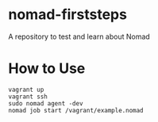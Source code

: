 # nomad-firststeps
A repository to test and learn about Nomad

# How to Use

    vagrant up
    vagrant ssh
    sudo nomad agent -dev
    nomad job start /vagrant/example.nomad



